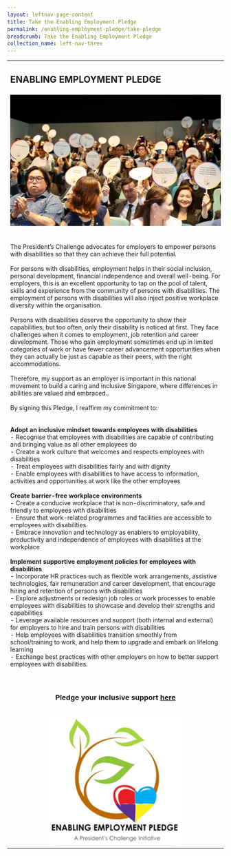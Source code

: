 ```yaml
---
layout: leftnav-page-content
title: Take the Enabling Employment Pledge
permalink: /enabling-employment-pledge/take-pledge
breadcrumb: Take the Enabling Employment Pledge
collection_name: left-nav-three
---
```



<table cellpadding="10px" cellspacing="10px" border="0" width="100%"> 
<tr><td>
<h2>ENABLING EMPLOYMENT PLEDGE</h2>

</td></tr>
<tr><td align="center">  <img src="images/Crowd.jpg"  >
</td></tr>
<tr><td>
  
<br>The President’s Challenge advocates for employers to empower persons with disabilities so that they can achieve their full potential.<br><br>
For persons with disabilities, employment helps in their social inclusion, personal development, financial independence and overall well-being. For employers, this is an excellent opportunity to tap on the pool of talent, skills and experience from the community of persons with disabilities. The employment of persons with disabilities will also inject positive workplace diversity within the organisation.<br><br>
Persons with disabilities deserve the opportunity to show their capabilities, but too often, only their disability is noticed at first. They face challenges when it comes to employment, job retention and career development. Those who gain employment sometimes end up in limited categories of work or have fewer career advancement opportunities when they can actually be just as capable as their peers, with the right accommodations. <br><br>
Therefore, my support as an employer is important in this national movement to build a caring and inclusive Singapore, where differences in abilities are valued and embraced..<br><br>
By signing this Pledge, I reaffirm my commitment to:<br>
<br><br>
<b>Adopt an inclusive mindset towards employees with disabilities</b>
<br>- Recognise that employees with disabilities are capable of contributing and bringing value as all other employees do 
<br>- Create a work culture that welcomes and respects employees with disabilities 
<br>- Treat employees with disabilities fairly and with dignity 
<br>- Enable employees with disabilities to have access to information, activities and opportunities at work like the other employees 
<br><br>
<b>Create barrier-free workplace environments</b>
<br>- Create a conducive workplace that is non-discriminatory, safe and friendly to employees with disabilities 
<br>- Ensure that work-related programmes and facilities are accessible to employees with disabilities 
<br>- Embrace innovation and technology as enablers to employability, productivity and independence of employees with disabilities at the workplace 
<br><br>
<b>Implement supportive employment policies for employees with disabilities</b>
<br>- Incorporate HR practices such as flexible work arrangements, assistive technologies, fair remuneration and career development, that encourage hiring and retention of persons with disabilities 
<br>- Explore adjustments or redesign job roles or work processes to enable employees with disabilities to showcase and develop their strengths and capabilities 
<br>- Leverage available resources and support (both internal and external) for employers to hire and train persons with disabilities 
<br>- Help employees with disabilities transition smoothly from school/training to work, and help them to upgrade and embark on lifelong learning 
<br>- Exchange best practices with other employers on how to better support employees with disabilities.   
</td></tr>
 <tr><td align="center"> 
  <div align="center"> 
  <br><h3> Pledge your inclusive support <a href="https://form.gov.sg/#!/5e4a00425cb1370011a1d85c" target="_blank">here</a></h3>
  <br>  <img src="images/pledge_logo.jpg" style="width:300px;height:300px;">  </div>   
</td></tr></table>
 
  
